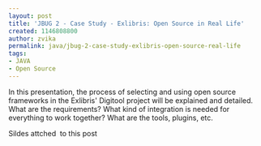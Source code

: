 ```yaml
---
layout: post
title: 'JBUG 2 - Case Study - Exlibris: Open Source in Real Life'
created: 1146808800
author: zvika
permalink: java/jbug-2-case-study-exlibris-open-source-real-life
tags:
- JAVA
- Open Source
---
```

<p>In this presentation, the process of selecting and using open source frameworks in the Exlibris' Digitool project will be explained and detailed. What are the requirements? What kind of integration is needed for everything to work together? What are the tools, plugins, etc.</p>
<p>Sildes attched&nbsp; to this post</p>
